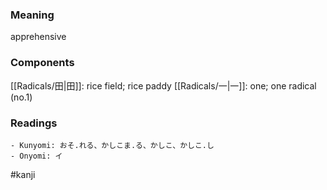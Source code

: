 ### Meaning

apprehensive

### Components

[[Radicals/田|田]]: rice field; rice paddy [[Radicals/一|一]]: one; one radical (no.1)

### Readings

```
- Kunyomi: おそ.れる、かしこま.る、かしこ、かしこ.し
- Onyomi: イ
```

#kanji